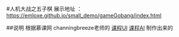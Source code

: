 #人机大战之五子棋
展示地址 ：https://emloxe.github.io/small_demo/gameGobang/index.html

##说明
根据慕课网 channingbreeze老师的 [课程UI](http://www.imooc.com/learn/639) [课程AI](http://www.imooc.com/learn/644) 制作出来的